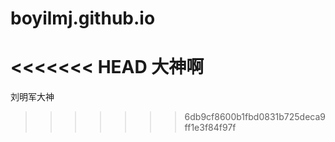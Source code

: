 # boyilmj.github.io
<<<<<<< HEAD
大神啊
=======
刘明军大神
>>>>>>> 6db9cf8600b1fbd0831b725deca9ff1e3f84f97f
